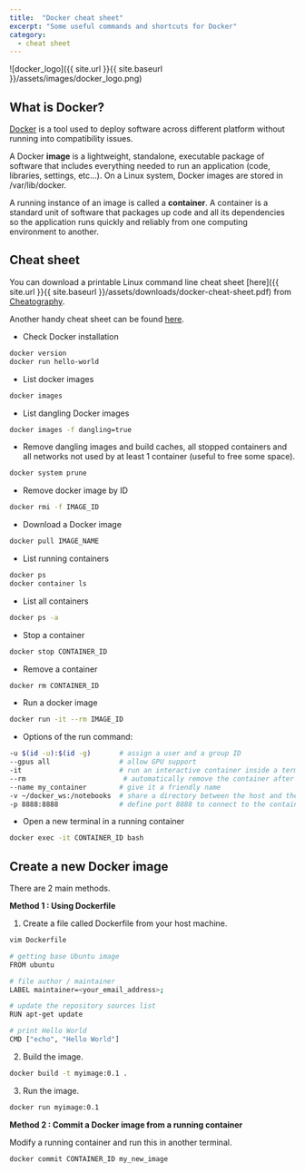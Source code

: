 ```yaml
---
title:  "Docker cheat sheet"
excerpt: "Some useful commands and shortcuts for Docker"
category:
  - cheat sheet
---
```



![docker_logo]({{ site.url }}{{ site.baseurl }}/assets/images/docker_logo.png)

## What is Docker?

[Docker](https://www.docker.com/) is a tool used to deploy software across different platform without running into compatibility issues.

A Docker **image** is a lightweight, standalone, executable package of software that includes everything needed to run an application (code, libraries, settings, etc...).  On a Linux system, Docker images are stored in /var/lib/docker.

A running instance of an image is called a **container**. A container is a standard unit of software that packages up code and all its dependencies so the application runs quickly and reliably from one computing environment to another.

## Cheat sheet

You can download a printable Linux command line cheat sheet [here]({{ site.url }}{{ site.baseurl }}/assets/downloads/docker-cheat-sheet.pdf) from [Cheatography](https://cheatography.com/gambit/cheat-sheets/docker/).

Another handy cheat sheet can be found [here](https://github.com/wsargent/docker-cheat-sheet).


- Check Docker installation


```bash
docker version
docker run hello-world
```


- List docker images


```bash
docker images
```


- List dangling Docker images


```bash
docker images -f dangling=true
```


- Remove dangling images and build caches, all stopped containers and all networks not used by at least 1 container (useful to free some space).


```bash
docker system prune
```


- Remove docker image by ID


```bash
docker rmi -f IMAGE_ID
```

- Download a Docker image


```bash
docker pull IMAGE_NAME
```


- List running containers


```bash
docker ps
docker container ls
```


- List all containers


```bash
docker ps -a
```


- Stop a container


```bash
docker stop CONTAINER_ID
```


- Remove a container


```bash
docker rm CONTAINER_ID
```


- Run a docker image


```bash
docker run -it --rm IMAGE_ID
```


- Options of the run command:


```bash
-u $(id -u):$(id -g)       # assign a user and a group ID
--gpus all                 # allow GPU support
-it                        # run an interactive container inside a terminal
--rm                        # automatically remove the container after exiting
--name my_container        # give it a friendly name
-v ~/docker_ws:/notebooks  # share a directory between the host and the container
-p 8888:8888               # define port 8888 to connect to the container (for Jupyter notebooks)
```


- Open a new terminal in a running container


```bash
docker exec -it CONTAINER_ID bash
```


## Create a new Docker image



There are 2 main methods.



**Method 1 : Using Dockerfile**



1. Create a file called Dockerfile from your host machine.


```bash
vim Dockerfile
```

```bash
# getting base Ubuntu image
FROM ubuntu

# file author / maintainer
LABEL maintainer=<your_email_address>;

# update the repository sources list
RUN apt-get update

# print Hello World
CMD ["echo", "Hello World"]
```


2. Build the image.


```bash
docker build -t myimage:0.1 .
```


3. Run the image.


```bash
docker run myimage:0.1
```


**Method 2 : Commit a Docker image from a running container**


Modify a running container and run this in another terminal.


```bash
docker commit CONTAINER_ID my_new_image
```

